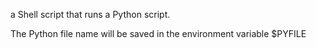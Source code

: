 a Shell script that runs a Python script.



The Python file name will be saved in the environment variable $PYFILE
